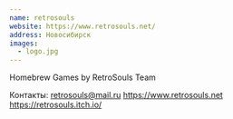 ```yaml
---
name: retrosouls
website: https://www.retrosouls.net/
address: Новосибирск
images:
  - logo.jpg
---
```

Homebrew Games by RetroSouls Team

Контакты: retrosouls@mail.ru
https://www.retrosouls.net
https://retrosouls.itch.io/
